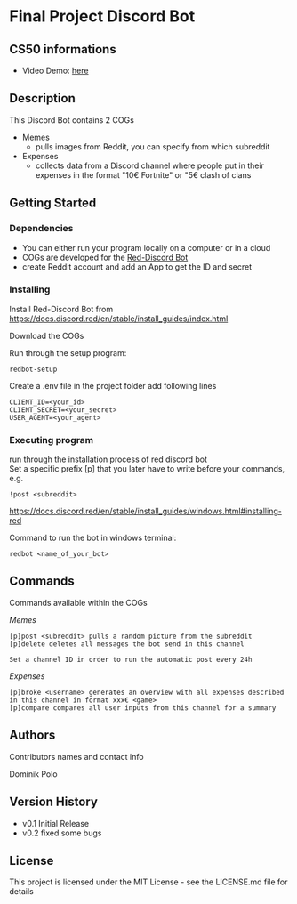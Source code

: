 # Final Project Discord Bot

## CS50 informations
- Video Demo: [here](https://youtu.be/JW6xTww-7J0)

## Description

This Discord Bot contains 2 COGs

- Memes
  - pulls images from Reddit, you can specify from which subreddit
- Expenses
  - collects data from a Discord channel where people put in their expenses in the format "10€ Fortnite" or "5€ clash of clans


## Getting Started

### Dependencies

- You can either run your program locally on a computer or in a cloud
- COGs are developed for the [Red-Discord Bot](https://github.com/Cog-Creators/Red-DiscordBot)
- create Reddit account and add an App to get the ID and secret


### Installing

Install Red-Discord Bot from https://docs.discord.red/en/stable/install_guides/index.html

Download the COGs

Run through the setup program:
```
redbot-setup
```
Create a .env file in the project folder
add following lines

```
CLIENT_ID=<your_id>
CLIENT_SECRET=<your_secret>
USER_AGENT=<your_agent>
```
### Executing program

run through the installation process of red discord bot <br>
Set a specific prefix [p] that you later have to write before your commands, e.g. 
```
!post <subreddit>
```
https://docs.discord.red/en/stable/install_guides/windows.html#installing-red

Command to run the bot in windows terminal:
```
redbot <name_of_your_bot>
```

## Commands

Commands available within the COGs

*Memes*

```
[p]post <subreddit> pulls a random picture from the subreddit
[p]delete deletes all messages the bot send in this channel

Set a channel ID in order to run the automatic post every 24h
```

*Expenses*

```
[p]broke <username> generates an overview with all expenses described in this channel in format xxx€ <game>
[p]compare compares all user inputs from this channel for a summary
```

## Authors

Contributors names and contact info

Dominik Polo

## Version History

* v0.1 Initial Release
* v0.2 fixed some bugs

## License

This project is licensed under the MIT License - see the LICENSE.md file for details
